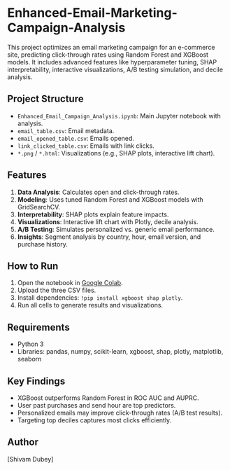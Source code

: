 # Enhanced-Email-Marketing-Campaign-Analysis
This project optimizes an email marketing campaign for an e-commerce site, predicting click-through rates using Random Forest and XGBoost models. It includes advanced features like hyperparameter tuning, SHAP interpretability, interactive visualizations, A/B testing simulation, and decile analysis.

## Project Structure
- `Enhanced_Email_Campaign_Analysis.ipynb`: Main Jupyter notebook with analysis.
- `email_table.csv`: Email metadata.
- `email_opened_table.csv`: Emails opened.
- `link_clicked_table.csv`: Emails with link clicks.
- `*.png` / `*.html`: Visualizations (e.g., SHAP plots, interactive lift chart).

## Features
1. **Data Analysis**: Calculates open and click-through rates.
2. **Modeling**: Uses tuned Random Forest and XGBoost models with GridSearchCV.
3. **Interpretability**: SHAP plots explain feature impacts.
4. **Visualizations**: Interactive lift chart with Plotly, decile analysis.
5. **A/B Testing**: Simulates personalized vs. generic email performance.
6. **Insights**: Segment analysis by country, hour, email version, and purchase history.

## How to Run
1. Open the notebook in [Google Colab](https://colab.research.google.com/drive/1blXsY0GRF4GG7kMBHT8Nk_HQ2Q1jvWGZ?usp=sharing).
2. Upload the three CSV files.
3. Install dependencies: `!pip install xgboost shap plotly`.
4. Run all cells to generate results and visualizations.

## Requirements
- Python 3
- Libraries: pandas, numpy, scikit-learn, xgboost, shap, plotly, matplotlib, seaborn

## Key Findings
- XGBoost outperforms Random Forest in ROC AUC and AUPRC.
- User past purchases and send hour are top predictors.
- Personalized emails may improve click-through rates (A/B test results).
- Targeting top deciles captures most clicks efficiently.

## Author
[Shivam Dubey]
